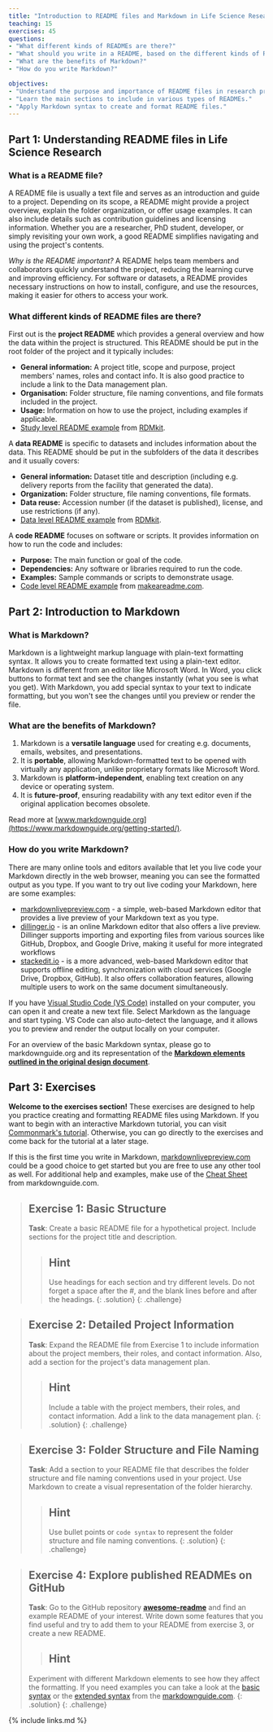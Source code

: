 ```yaml
---
title: "Introduction to README files and Markdown in Life Science Research"
teaching: 15
exercises: 45
questions:
- "What different kinds of READMEs are there?"
- "What should you write in a README, based on the different kinds of READMEs?"
- "What are the benefits of Markdown?"
- "How do you write Markdown?"

objectives:
- "Understand the purpose and importance of README files in research projects."
- "Learn the main sections to include in various types of READMEs."
- "Apply Markdown syntax to create and format README files."
---
```


## Part 1: Understanding README files in Life Science Research

### What is a README file?

A README file is usually a text file and serves as an introduction and guide to a project. Depending on its scope, a README might provide a project overview, explain the folder organization, or offer usage examples. It can also include details such as contribution guidelines and licensing information. Whether you are a researcher, PhD student, developer, or simply revisiting your own work, a good README simplifies navigating and using the project's contents.

*Why is the README important?* A README helps team members and collaborators quickly understand the project, reducing the learning curve and improving efficiency. For software or datasets, a README provides necessary instructions on how to install, configure, and use the resources, making it easier for others to access your work.

### What different kinds of README files are there?

First out is the **project README** which provides a general overview and how the data within the project is structured. This README should be put in the root folder of the project and it typically includes:

* **General information:** A project title, scope and purpose, project members' names, roles and contact info. It is also good practice to include a link to the Data management plan.
* **Organisation:** Folder structure, file naming conventions, and file formats included in the project.
* **Usage:** Information on how to use the project, including examples if applicable.
* [Study level README example](https://rdmkit.elixir-europe.org/metadata_management#:~:text=Study/project%20level%20README) from [RDMkit](https://rdmkit.elixir-europe.org/about).

A **data README** is specific to datasets and includes information about the data. This README should be put in the subfolders of the data it describes and it usually covers:

* **General information:** Dataset title and description (including e.g. delivery reports from the facility that generated the data).
* **Organization:** Folder structure, file naming conventions, file formats.
* **Data reuse:** Accession number (if the dataset is published), license, and use restrictions (if any).
* [Data level README example](https://rdmkit.elixir-europe.org/metadata_management#:~:text=this%20study/project%3E-,Data%20level%20README,-This%20README%20file) from [RDMkit](https://rdmkit.elixir-europe.org/about).

A **code README** focuses on software or scripts. It provides information on how to run the code and includes:
 
* **Purpose:** The main function or goal of the code.
* **Dependencies:** Any software or libraries required to run the code.
* **Examples:** Sample commands or scripts to demonstrate usage.
* [Code level README example](https://www.makeareadme.com/#suggestions-for-a-good-readme:~:text=Suggestions%20for%20a%20good%20README) from [makeareadme.com](https://www.makeareadme.com/).

## Part 2: Introduction to Markdown

### What is Markdown?

Markdown is a lightweight markup language with plain-text formatting syntax. It allows you to create formatted text using a plain-text editor. Markdown is different from an editor like Microsoft Word. In Word, you click buttons to format text and see the changes instantly (what you see is what you get). With Markdown, you add special syntax to your text to indicate formatting, but you won't see the changes until you preview or render the file.

### What are the benefits of Markdown?

1. Markdown is a **versatile language** used for creating e.g. documents, emails, websites, and presentations.
2. It is **portable**, allowing Markdown-formatted text to be opened with virtually any application, unlike proprietary formats like Microsoft Word.
3. Markdown is **platform-independent**, enabling text creation on any device or operating system.
4. It is **future-proof**, ensuring readability with any text editor even if the original application becomes obsolete.

Read more at [www.markdownguide.org](https://www.markdownguide.org/getting-started/).

### How do you write Markdown?

There are many online tools and editors available that let you live code your Markdown directly in the web browser, meaning you can see the formatted output as you type. If you want to try out live coding your Markdown, here are some examples: 

* [markdownlivepreview.com](https://markdownlivepreview.com/) - a simple, web-based Markdown editor that provides a live preview of your Markdown text as you type.
* [dillinger.io](https://dillinger.io/) - is an online Markdown editor that also offers a live preview. Dillinger supports importing and exporting files from various sources like GitHub, Dropbox, and Google Drive, making it useful for more integrated workflows
* [stackedit.io](https://stackedit.io/app#) - is a more advanced, web-based Markdown editor that supports offline editing, synchronization with cloud services (Google Drive, Dropbox, GitHub). It also offers collaboration features, allowing multiple users to work on the same document simultaneously.
  
If you have [Visual Studio Code (VS Code)](https://code.visualstudio.com/) installed on your computer, you can open it and create a new text file. Select Markdown as the language and start typing. VS Code can also auto-detect the language, and it allows you to preview and render the output locally on your computer.

For an overview of the basic Markdown syntax, please go to markdownguide.org and its representation of the **[Markdown elements outlined in the original design document](https://www.markdownguide.org/basic-syntax/)**. 

## Part 3: Exercises

**Welcome to the exercises section!** These exercises are designed to help you practice creating and formatting README files using Markdown. If you want to begin with an interactive Markdown tutorial, you can visit [Commonmark's tutorial](https://commonmark.org/help/tutorial/). Otherwise, you can go directly to the exercises and come back for the tutorial at a later stage. 

If this is the first time you write in Markdown, [markdownlivepreview.com](https://markdownlivepreview.com/) could be a good choice to get started but you are free to use any other tool as well. For additional help and examples, make use of the [Cheat Sheet](https://www.markdownguide.org/cheat-sheet/) from markdownguide.com.

> ## Exercise 1: Basic Structure
> 
> **Task**: Create a basic README file for a hypothetical project. Include sections for the project title and description.
> 
> > ## Hint
> >
> > Use headings for each section and try different levels. Do not forget a space after the #, and the blank lines before and after the headings.
> {: .solution}
{: .challenge}

> ## Exercise 2: Detailed Project Information
> 
> **Task**: Expand the README file from Exercise 1 to include information about the project members, their roles, and contact information. Also, add a section for the project's data management plan.
> 
> > ## Hint 
> >
> > Include a table with the project members, their roles, and contact information. Add a link to the data management plan.
> {: .solution}
{: .challenge}

> ## Exercise 3: Folder Structure and File Naming
> 
> **Task**: Add a section to your README file that describes the folder structure and file naming conventions used in your project. Use Markdown to create a visual representation of the folder hierarchy.
> 
> > ## Hint
> > 
> > Use bullet points or `code syntax` to represent the folder structure and file naming conventions.
> {: .solution}
{: .challenge}

> ## Exercise 4: Explore published READMEs on GitHub
> 
> **Task**: Go to the GitHub repository [**awesome-readme**](https://github.com/matiassingers/awesome-readme) and find an example README of your interest. Write down some features that you find useful and try to add them to your README from exercise 3, or create a new README.
> 
> > ## Hint
> > 
> Experiment with different Markdown elements to see how they affect the formatting. If you need examples you can take a look at the [basic syntax](https://www.markdownguide.org/basic-syntax/) or the [extended syntax](https://www.markdownguide.org/extended-syntax/) from the [markdownguide.com](https://www.markdownguide.org/).
> {: .solution}
{: .challenge}
 
{% include links.md %}
